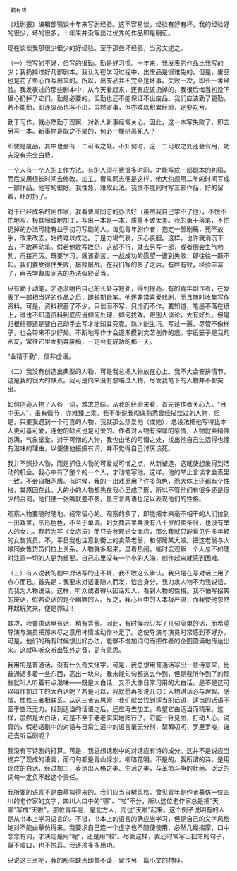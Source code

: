      勤有功 

   《戏剧报》编辑部嘱谈十年来写剧经验。这不容易谈。经验有好有坏。我的经验好的很少，坏的很多，十年来并没写出过优秀的作品即是明证。 

   现在谈谈我那很少很少的好经验。至于那些坏经验，当另文述之。 

   （一）我写的不好，但写的很勤。勤是好习惯。十年来，我发表的作品比我写的少；我扔掉过好几部剧本。我认为在学习过程中，出废品是很难免的。但是，废品也是花了些心血写出来的。所以，出废品并不完全是坏事。失败一次，即长一番经验。我发表过的那些剧本中，从今天看起来，还有应该扔掉的，我很后悔当初没下狠心扔掉了它们。勤是必要的，但勤也还不能保证不出废品。我们应该勤了更勤。若不能勤，即连废品也写不出，虽然省事，但亦难以积累经验，定要吃亏。 

   勤于习作，就必然勤于观察，对新人新事经常关心。因此，这一本写失败了，即去另写一本。新事物是取之不竭的，何必一棵树吊死人？ 

   即使是废品，其中也会有一二可取之处。不知何时，这一二可取之处还会有用，功夫没有完全白费。 

   一个人有一个人的工作方法。有的人须花费很多时间，才能写成一部剧本的初稿，而后又用很长时间去修改、加工。曹禺同志便是这样。他大约须用二年的时间写成一部作品。他写的很好。我性急，难取此法。我恨不能同时写三部作品，好的留着，坏的扔了。 

   对于已经成名的剧作家，我看曹禺同志的办法好（虽然我自己学不了他），不慌不忙地写，极其细致地加工，写出一本是一本，质量不致太差。我的勇于落笔，不怕扔掉的办法可能有益于初习写剧的人。每见青年剧作者，抱定一部剧稿，死不放手，改来改去，始终难以成功。于是力竭气衰，灰心丧胆。这样，也许就消沉下去，不敢再动笔。假若他敢写敢扔，这部不行，就去另写一部，或者倒会生气勃勃，再接再厉。既要学习，就该勤苦。一战成功的愿望一遭到失败，即往往一蹶不起。我们要受得住失败，屡败屡战。在我们写的多了之后，有胜有败，经验丰富了，再去学曹禺同志的办法似较妥当。 

   只有勤于动笔，才逐渐明白自己的长处与短处，得到提高。有的青年剧作者，在发表了一部相当好的作品之后，即长期歇笔。他还非常喜爱戏剧，而且随时收集写作资料。可是，资料积蓄了不少，只谈而不写，只虑而不作。要知道，笔墨不落在纸上，谁也不知道资料到底应当如何处理，如何找戏。跟别人谈论，大有好处。但是归根结蒂还是要自己动手去写才能知其究竟。熟才能生巧。写过一遍，尽管不像样子，也会带来不少好处。不断地写作才会逐渐摸到文艺创作的底。字纸篓子是我的密友，常往它里面扔弃废稿，一定会有成功的那一天。 

   “业精于勤”，信非虚语。 

   （二）我没有创造出典型的人物，可是我总把人物放在心上。我不大会安排情节，这是我的很大的缺点。我可是向来没有忽略过人物，尽管我笔下的人物并不都突出。 

   如何创造人物？人各一词，难求总结。从我的经验来看，首先是作者关心人。“目中无人”，虽有情节，亦难臻上乘。我不能说我彻底熟悉曾经描绘过的人物，但是，只要我遇到一个可喜的人物，我就那么热爱他（或她），总设法把他写得比本人更可喜可爱，连他的缺点也是可爱的。作者对人物有深厚的感情，人物就会精神饱满，气象堂堂。对于可憎的人物，我也由他的可憎之处，找出他自己生活得也怪有滋味的理由，以便使他振振有词，并不觉得自己讨厌该死。 

   我并不照抄人物，而是抓住人物的可爱或可憎之点，从新塑造，这就使想象得到活动的机会。我心中有了整个的一个人，才动笔写他。这样，他的举止言谈才会表里一致，不会自相矛盾。有时候，我的一出戏里用了许多角色，而大体上还都有个性格，其原因在此。大的小的人物都先在我心里成了形，所以不管他们有很多还是很少的台词，他们便一张嘴就差不多，虽三言两语也足以表现他们的性格。 

   观察人物要随时随地、经常留心的。观察的多了，即能把本来毫不相干的人们拉到一出戏里，形形色色，不至于单调。妇女商店里并没有八十岁的卖茶翁，也没有举人的女儿。我若为写《女店员》而只去参观妇女商店，那么我就只能看见许多年轻的女售货员。不，平日我也注意到街上的卖茶老翁，和邻居某大娘。把这老翁与大娘同女售货员们拉上关系，人物就多起来，显着热闹。临时去观察一个人总不如随时注意一切的人更为重要。自己心里没有一个小的人海，创作起来就感到困难。 

   （三）有人说我的剧中对话写的还不坏，我不敢这么承认。我只是在写对话上用了点心而已。首先是：我要求对话要随人而发，恰合身分。我力求人物不为我说话，而我为人物说话。这样，听众或者得以因话知人，看到人物的性格。我不怕写招笑的废话，假若说话的是个幽默的人。反之，我心目中的人本极严肃，而我使他忽然开起玩笑来，便是罪过！ 

   其次，我要求话里有话，稍有含蓄。因此，有时候我只写了几句简单的话，而希望导演与演员把那未尽之意用神情或动作补足了。这使导演与演员时常感到不好办。可是，他们的确有时候想出好办法，能够不增加词句而把作者的企图圆满地传达出来。这就叫听众听出弦外之音，更有意思。 

   我用的是普通话，没有什么奇文怪字。可是，我总想用普通话写出一些诗意来，比普通话多着一些东西，高出一块来。我未能句句都这么作到，但是我所作到了的那些就叫人听着有点滋味——既是大白话，又不大像日常习用的大白话。是不是这可以叫作加过工的大白话呢？若是可以，我就愿再多说几句：人物讲话必与理智、感情、性格三者相联系。从这三者去思索，我们就会找到适当的话语，适当的话语不至于空泛无力。找到适当的话语之后，还应再去加工，希望它由适当而精采。这样，虽然是大白话，可是不至于老老实实地爬行了。它能一针见血，打动人心。说真的，假若话剧中的对话与日常生活中的语言毫无分别，絮絮叨叨，罗里罗唆，谁还去听话剧呢？ 

   我没有写诗剧的打算。可是，我总想话剧中的对话应有诗的成分。这并不是说应当抛弃了现成的语言，而句句都是青山绿水，柳暗花明。不是的。我所谓的诗，是用现成的白话，经过加工，表达出人格之美、生活之美，与革命斗争的壮丽。泛泛的词句一定负不起这个责任。 

   我所要的语言不是由草拟得来的。我们应当自树风格。曾见青年剧作者摹仿一位四川的老作家的文字，四川人口中的“哪”、“啦”不分，所以这位老作家总是把“天哪”写成“天啦”。那位青年呢，是北方人，而也“天啦”起来。这个例子说明有的人是从书本上学习语言的。不错，书本上的语言的确应当学习，但是自己的文字风格绝对不能由摹仿得来。我要求自己连一个虚字也不随便使用，必然几经揣摩，口中念念有词，才决定是用“呢”，还是用“啦”。尽管这样，我还时常写出拙笨的句子，既不顺口，也不悦耳。我还须多多用功。 

   只说这三点吧，我的那些缺点即暂不谈，留作另一篇小文的材料。 

